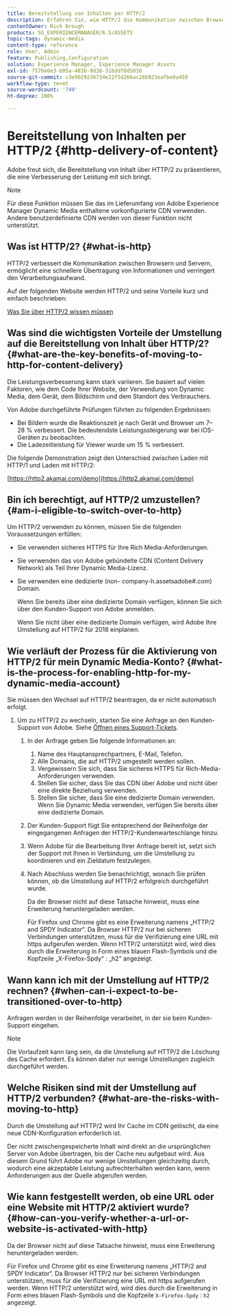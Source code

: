 ```yaml
---
title: Bereitstellung von Inhalten per HTTP/2
description: Erfahren Sie, wie HTTP/2 die Kommunikation zwischen Browsern und Servern verbessert, eine schnellere Übertragung von Informationen ermöglicht und die benötigte Verarbeitungsleistung verringert.
contentOwner: Rick Brough
products: SG_EXPERIENCEMANAGER/6.5/ASSETS
topic-tags: dynamic-media
content-type: reference
role: User, Admin
feature: Publishing,Configuration
solution: Experience Manager, Experience Manager Assets
exl-id: 7576e0e3-b05a-483b-9d38-316ddf0d5816
source-git-commit: c3e9029236734e22f5d266ac26b923eafbe0a459
workflow-type: tm+mt
source-wordcount: '749'
ht-degree: 100%

---
```


# Bereitstellung von Inhalten per HTTP/2 {#http-delivery-of-content}

Adobe freut sich, die Bereitstellung von Inhalt über HTTP/2 zu präsentieren, die eine Verbesserung der Leistung mit sich bringt.

>[!NOTE]
>
>Für diese Funktion müssen Sie das im Lieferumfang von Adobe Experience Manager Dynamic Media enthaltene vorkonfigurierte CDN verwenden. Andere benutzerdefinierte CDN werden von dieser Funktion nicht unterstützt.

## Was ist HTTP/2? {#what-is-http}

HTTP/2 verbessert die Kommunikation zwischen Browsern und Servern, ermöglicht eine schnellere Übertragung von Informationen und verringert den Verarbeitungsaufwand.

Auf der folgenden Website werden HTTP/2 und seine Vorteile kurz und einfach beschrieben:

[Was Sie über HTTP/2 wissen müssen](https://www.engadget.com/2015-02-24-what-you-need-to-know-about-http-2.html)

## Was sind die wichtigsten Vorteile der Umstellung auf die Bereitstellung von Inhalt über HTTP/2? {#what-are-the-key-benefits-of-moving-to-http-for-content-delivery}

Die Leistungsverbesserung kann stark variieren. Sie basiert auf vielen Faktoren, wie dem Code Ihrer Website, der Verwendung von Dynamic Media, dem Gerät, dem Bildschirm und dem Standort des Verbrauchers.

Von Adobe durchgeführte Prüfungen führten zu folgenden Ergebnissen:

* Bei Bildern wurde die Reaktionszeit je nach Gerät und Browser um 7–28 % verbessert. Die bedeutendste Leistungssteigerung war bei iOS-Geräten zu beobachten.
* Die Ladezeitleistung für Viewer wurde um 15 % verbessert.

Die folgende Demonstration zeigt den Unterschied zwischen Laden mit HTTP/1 und Laden mit HTTP/2:

[https://http2.akamai.com/demo](https://http2.akamai.com/demo)

## Bin ich berechtigt, auf HTTP/2 umzustellen? {#am-i-eligible-to-switch-over-to-http}

Um HTTP/2 verwenden zu können, müssen Sie die folgenden Voraussetzungen erfüllen:

* Sie verwenden sicheres HTTPS für Ihre Rich Media-Anforderungen.
* Sie verwenden das von Adobe gebündelte CDN (Content Delivery Network) als Teil Ihrer Dynamic Media-Lizenz.
* Sie verwenden eine dedizierte (non- company-h.assetsadobe#.com) Domain.

  Wenn Sie bereits über eine dedizierte Domain verfügen, können Sie sich über den Kunden-Support von Adobe anmelden.

  Wenn Sie nicht über eine dedizierte Domain verfügen, wird Adobe Ihre Umstellung auf HTTP/2 für 2018 einplanen.

## Wie verläuft der Prozess für die Aktivierung von HTTP/2 für mein Dynamic Media-Konto? {#what-is-the-process-for-enabling-http-for-my-dynamic-media-account}

Sie müssen den Wechsel auf HTTP/2 beantragen, da er nicht automatisch erfolgt.

1. Um zu HTTP/2 zu wechseln, starten Sie eine Anfrage an den Kunden-Support von Adobe. Siehe [Öffnen eines Support-Tickets](https://experienceleague.adobe.com/de?support-solution=General&amp;lang=de&amp;support-tab=home#support).

   1. In der Anfrage geben Sie folgende Informationen an:

      1. Name des Hauptansprechpartners, E-Mail, Telefon.
      1. Alle Domains, die auf HTTP/2 umgestellt werden sollen.
      1. Vergewissern Sie sich, dass Sie sicheres HTTPS für Rich-Media-Anforderungen verwenden.
      1. Stellen Sie sicher, dass Sie das CDN über Adobe und nicht über eine direkte Beziehung verwenden.
      1. Stellen Sie sicher, dass Sie eine dedizierte Domain verwenden. Wenn Sie Dynamic Media verwenden, verfügen Sie bereits über eine dedizierte Domain.

   1. Der Kunden-Support fügt Sie entsprechend der Reihenfolge der eingegangenen Anfragen der HTTP/2-Kundenwarteschlange hinzu.
   1. Wenn Adobe für die Bearbeitung Ihrer Anfrage bereit ist, setzt sich der Support mit Ihnen in Verbindung, um die Umstellung zu koordinieren und ein Zieldatum festzulegen.
   1. Nach Abschluss werden Sie benachrichtigt, wonach Sie prüfen können, ob die Umstellung auf HTTP/2 erfolgreich durchgeführt wurde.

      Da der Browser nicht auf diese Tatsache hinweist, muss eine Erweiterung heruntergeladen werden.

      Für Firefox und Chrome gibt es eine Erweiterung namens „HTTP/2 and SPDY Indicator“. Da Browser HTTP/2 nur bei sicheren Verbindungen unterstützen, muss für die Verifizierung eine URL mit https aufgerufen werden. Wenn HTTP/2 unterstützt wird, wird dies durch die Erweiterung in Form eines blauen Flash-Symbols und die Kopfzeile „X-Firefox-Spdy“ : „h2“ angezeigt.

## Wann kann ich mit der Umstellung auf HTTP/2 rechnen? {#when-can-i-expect-to-be-transitioned-over-to-http}

Anfragen werden in der Reihenfolge verarbeitet, in der sie beim Kunden-Support eingehen.

>[!NOTE]
>
>Die Vorlaufzeit kann lang sein, da die Umstellung auf HTTP/2 die Löschung des Cache erfordert. Es können daher nur wenige Umstellungen zugleich durchgeführt werden.

## Welche Risiken sind mit der Umstellung auf HTTP/2 verbunden? {#what-are-the-risks-with-moving-to-http}

Durch die Umstellung auf HTTP/2 wird Ihr Cache im CDN gelöscht, da eine neue CDN-Konfiguration erforderlich ist.

Der nicht zwischengespeicherte Inhalt wird direkt an die ursprünglichen Server von Adobe übertragen, bis der Cache neu aufgebaut wird. Aus diesem Grund führt Adobe nur wenige Umstellungen gleichzeitig durch, wodurch eine akzeptable Leistung aufrechterhalten werden kann, wenn Anforderungen aus der Quelle abgerufen werden.

## Wie kann festgestellt werden, ob eine URL oder eine Website mit HTTP/2 aktiviert wurde? {#how-can-you-verify-whether-a-url-or-website-is-activated-with-http}

Da der Browser nicht auf diese Tatsache hinweist, muss eine Erweiterung heruntergeladen werden.

Für Firefox und Chrome gibt es eine Erweiterung namens „HTTP/2 and SPDY Indicator“. Da Browser HTTP/2 nur bei sicheren Verbindungen unterstützen, muss für die Verifizierung eine URL mit https aufgerufen werden. Wenn HTTP/2 unterstützt wird, wird dies durch die Erweiterung in Form eines blauen Flash-Symbols und die Kopfzeile `X-Firefox-Spdy` : `h2` angezeigt.

